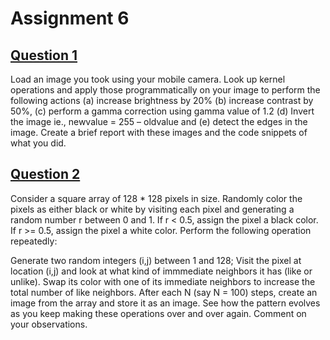 # Assignment 6

## [Question 1](question_1)

Load an image you took using your mobile camera. Look up kernel operations and apply those programmatically on your image to perform the following actions (a) increase brightness by 20% (b) increase contrast by 50%, (c) perform a gamma correction using gamma value of 1.2 (d) Invert the image ie., newvalue = 255 – oldvalue and (e) detect the edges in the image. Create a brief report with these images and the code snippets of what you did.

## [Question 2](question_2)

Consider a square array of 128 * 128 pixels in size. Randomly color the pixels as either black or white by visiting each pixel and generating a random number r between 0 and 1. If r < 0.5, assign the pixel a black color. If r >= 0.5, assign the pixel a white color. Perform the following operation repeatedly:

Generate two random integers (i,j) between 1 and 128; Visit the pixel at location (i,j) and look at what kind of immmediate neighbors it has (like or unlike). Swap its color with one of its immediate neighbors to increase the total number of like neighbors. After each N (say N = 100) steps, create an image from the array and store it as an image. See how the pattern evolves as you keep making these operations over and over again. Comment on your observations.


